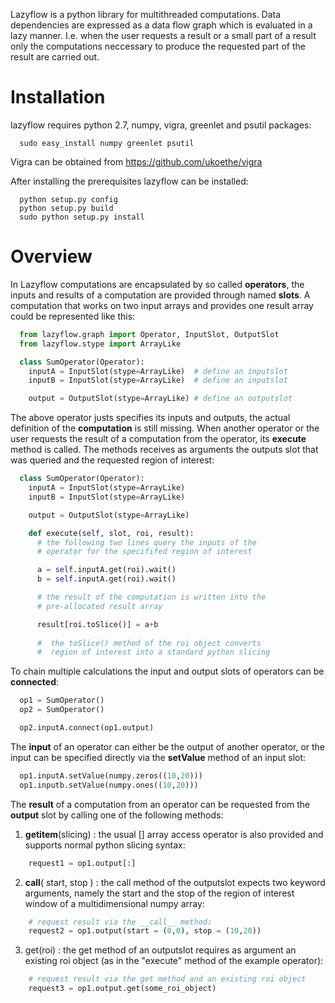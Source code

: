 Lazyflow is a python library for multithreaded computations.
Data dependencies are expressed as a data flow graph which is evaluated
in a lazy manner.
I.e. when the user requests a result or a small part of a result only the computations neccessary to 
produce the requested part of the result are carried out.

Installation
============
lazyflow requires python 2.7, numpy, vigra, greenlet and psutil packages:
  
```
  sudo easy_install numpy greenlet psutil
```

Vigra can be obtained from  https://github.com/ukoethe/vigra

After installing the prerequisites lazyflow can be installed:

```
  python setup.py config
  python setup.py build
  sudo python setup.py install
```

Overview
========
In Lazyflow computations are encapsulated by so called **operators**, the inputs and results of a computation
are provided through named **slots**. A computation that works on two input arrays and provides one result array
could be represented like this:
  
``` python
  from lazyflow.graph import Operator, InputSlot, OutputSlot
  from lazyflow.stype import ArrayLike

  class SumOperator(Operator):
    inputA = InputSlot(stype=ArrayLike)  # define an inputslot
    inputB = InputSlot(stype=ArrayLike)  # define an inputslot 

    output = OutputSlot(stype=ArrayLike) # define an outputslot
```

The above operator justs specifies its inputs and outputs, the actual definition
of the **computation** is still missing. When another operator or the user requests
the result of a computation from the operator, its **execute** method is called.
The methods receives as arguments the outputs slot that was queried and the requested
region of interest:
  
``` python
  class SumOperator(Operator):
    inputA = InputSlot(stype=ArrayLike)
    inputB = InputSlot(stype=ArrayLike)

    output = OutputSlot(stype=ArrayLike)

    def execute(self, slot, roi, result):
      # the following two lines query the inputs of the
      # operator for the specififed region of interest

      a = self.inputA.get(roi).wait()
      b = self.inputA.get(roi).wait()

      # the result of the computation is written into the 
      # pre-allocated result array

      result[roi.toSlice()] = a+b
      
      #  the toSlice() method of the roi object converts
      #  region of interest into a standard python slicing
```
    
To chain multiple calculations the input and output slots of operators can be **connected**:

``` python
  op1 = SumOperator()
  op2 = SumOperator()

  op2.inputA.connect(op1.output)
```

The **input** of an operator can either be the output of another operator, or
the input can be specified directly via the **setValue** method of an input slot:

``` python
  op1.inputA.setValue(numpy.zeros((10,20)))
  op1.inputb.setValue(numpy.ones((10,20)))
```


The **result** of a computation from an operator can be requested from the **output** slot by calling
one of the following methods:

1. __getitem__(slicing) : the usual [] array access operator is also provided and supports normal python slicing syntax:

  ``` python
      request1 = op1.output[:]
  ```

2. __call__( start, stop ) : the call method of the outputslot expects two keyword arguments,
   namely the start and the stop of the region of interest window
   of a multidimensional numpy array:
  
  ``` python
      # request result via the __call__ method:
      request2 = op1.output(start = (0,0), stop = (10,20))
  ```

3. get(roi) : the get method of an outputslot requires as argument an existing 
   roi object (as in the "execute" method of the example operator):
  
  ``` python
      # request result via the get method and an existing roi object
      request3 = op1.output.get(some_roi_object)
  ```

  



